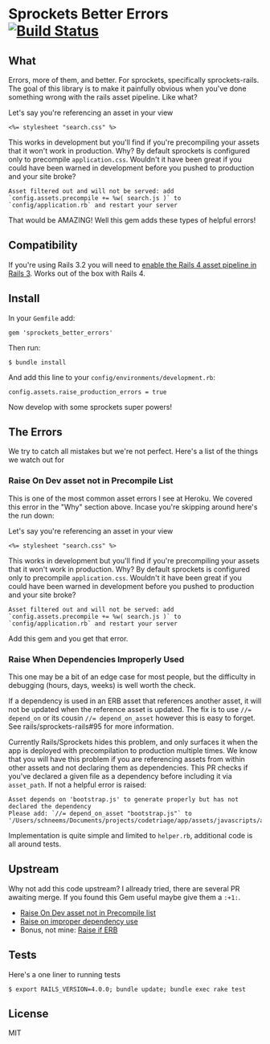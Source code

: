 # Sprockets Better Errors [![Build Status](https://travis-ci.org/schneems/sprockets_better_errors.png?branch=master)](https://travis-ci.org/schneems/sprockets_better_errors)

## What

Errors, more of them, and better. For sprockets, specifically sprockets-rails. The goal of this library is to make it painfully obvious when you've done something wrong with the rails asset pipeline. Like what?

Let's say you're referencing an asset in your view

```erb
<%= stylesheet "search.css" %>
```

This works in development but you'll find if you're precompiling your assets that it won't work in production. Why? By default sprockets is configured only to precompile `application.css`. Wouldn't it have been great if you could have been warned in development before you pushed to production and your site broke?

```
Asset filtered out and will not be served: add `config.assets.precompile += %w( search.js )` to `config/application.rb` and restart your server
```

That would be AMAZING! Well this gem adds these types of helpful errors!

## Compatibility

If you're using Rails 3.2 you will need to [enable the Rails 4 asset pipeline in Rails 3](https://discussion.heroku.com/t/using-the-rails-4-asset-pipeline-in-rails-3-apps-for-faster-deploys/205/3). Works out of the box with Rails 4.

## Install

In your `Gemfile` add:

```
gem 'sprockets_better_errors'
```

Then run:

```
$ bundle install
```

And add this line to your `config/environments/development.rb`:

```
config.assets.raise_production_errors = true
```

Now develop with some sprockets super powers!


## The Errors

We try to catch all mistakes but we're not perfect. Here's a list of the things we watch out for

### Raise On Dev asset not in Precompile List

This is one of the most common asset errors I see at Heroku. We covered this error in the "Why" section above. Incase you're skipping around here's the run down:

Let's say you're referencing an asset in your view

```erb
<%= stylesheet "search.css" %>
```

This works in development but you'll find if you're precompiling your assets that it won't work in production. Why? By default sprockets is configured only to precompile `application.css`. Wouldn't it have been great if you could have been warned in development before you pushed to production and your site broke?

```
Asset filtered out and will not be served: add `config.assets.precompile += %w( search.js )` to `config/application.rb` and restart your server
```

Add this gem and you get that error.

### Raise When Dependencies Improperly Used

This one may be a bit of an edge case for most people, but the difficulty in debugging (hours, days, weeks) is well worth the check.

If a dependency is used in an ERB asset that references another asset, it will not be updated when the reference asset is updated. The fix is to use `//= depend_on` or its cousin `//= depend_on_asset` however this is easy to forget. See rails/sprockets-rails#95 for more information.

Currently Rails/Sprockets hides this problem, and only surfaces it when the app is deployed with precompilation to production multiple times. We know that you will have this problem if you are referencing assets from within other assets and not declaring them as dependencies. This PR checks if you've declared a given file as a dependency before including it via `asset_path`. If not a helpful error is raised:

```
Asset depends on 'bootstrap.js' to generate properly but has not declared the dependency
Please add: `//= depend_on_asset "bootstrap.js"` to '/Users/schneems/Documents/projects/codetriage/app/assets/javascripts/application.js.erb'
```

Implementation is quite simple and limited to `helper.rb`, additional code is all around tests.


## Upstream

Why not add this code upstream? I allready tried, there are several PR awaiting merge. If you found this Gem useful maybe give them a `:+1:`.

- [Raise On Dev asset not in Precompile list](https://github.com/rails/sprockets-rails/pull/84)
- [Raise on improper dependency use](https://github.com/rails/sprockets-rails/pull/96)
- Bonus, not mine: [Raise if ERB ](https://github.com/sstephenson/sprockets/pull/426)


## Tests

Here's a one liner to running tests

```
$ export RAILS_VERSION=4.0.0; bundle update; bundle exec rake test
```

## License

MIT

